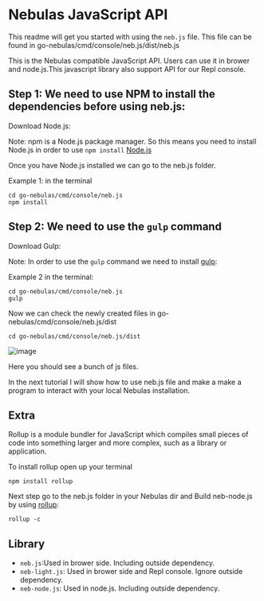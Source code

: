# Nebulas JavaScript API

This readme will get you started with using the `neb.js` file.
This file can be found in go-nebulas/cmd/console/neb.js/dist/neb.js

This is the Nebulas compatible JavaScript API. Users can use it in brower and node.js.This javascript library also support API for our Repl console. 


## Step 1: We need to use NPM to install the dependencies before using neb.js:

Download Node.js:

Note: npm is a Node.js package manager. So this means you need to install Node.js in order to use `npm install` [Node.js](https://nodejs.org/en/)

Once you have Node.js installed we can go to the neb.js folder.

Example 1: in the terminal

```
cd go-nebulas/cmd/console/neb.js
npm install
```


## Step 2: We need to use the `gulp` command

Download Gulp:

Note: In order to use the `gulp` command we need to install [gulp](https://gulpjs.com/):

Example 2 in the terminal:

```
cd go-nebulas/cmd/console/neb.js
gulp
```

Now we can check the newly created files in go-nebulas/cmd/console/neb.js/dist

```
cd go-nebulas/cmd/console/neb.js/dist
```

![image](https://user-images.githubusercontent.com/21117852/35438944-a7e5e2ca-02d3-11e8-84fe-f0987b4b44b8.png)

Here you should see a bunch of js files. 

In the next tutorial I will show how to use neb.js file and make a make a program to interact with your local Nebulas installation.


## Extra 
Rollup is a module bundler for JavaScript which compiles small pieces of code into something larger and more complex, such as a library or application.

To install rollup open up your terminal
```
npm install rollup
```

Next step go to the neb.js folder in your Nebulas dir and
Build neb-node.js by using [rollup](https://rollupjs.org/):

```
rollup -c
```


## Library

 * `neb.js`:Used in brower side. Including outside dependency.
 * `neb-light.js`: Used in brower side and Repl console. Ignore outside dependency.
 * `neb-node.js`: Used in node.js. Including outside dependency.
